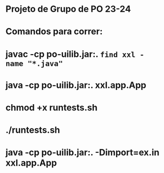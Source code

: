 # Projeto de Grupo de PO 23-24
# Comandos para correr:
# javac -cp po-uilib.jar:. `find xxl -name "*.java"`
# java -cp po-uilib.jar:. xxl.app.App
# chmod +x runtests.sh
# ./runtests.sh
# java -cp po-uilib.jar:. -Dimport=ex.in xxl.app.App

